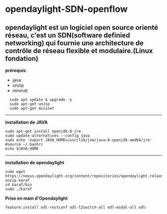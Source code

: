 # opendaylight-SDN-openflow
opendaylight est un logiciel open source orienté réseau, 
c'est un SDN(software definied networking) qui fournie 
une architecture de contrôle de réseau flexible et modulaire.(Linux fondation)
------------------------------------------------------------------

**prérequis**:
- java
- unzip 
- mininet 

```
  sudo apt update & upgrade -y
  sudo apt-get unzip
  sudo apt-get mininet
```
-------------------------------------------------------------------
**installation de JAVA**
```
sudo apt-get install openjdk-8-jre
sudo update-alternatives --config java
sudo echo 'export JAVA_HOME=/usr/lib/jvm/java-8-openjdk-amd64/jre' #source ~/.bashrc
echo $JAVA_HOME
```
--------------------------------------------------------------------
**installation de opendaylight**
```
sudo wget https://nexus.opendaylight.org/content/repositories/opendaylight.release/org/opendaylight/integration/opendaylight/0.10.0/
unzip karaf
cd karaf/bin
sudo ./karaf

```

**Prise en main d'Opendaylight**
```
feature:install odl-restconf odl-l2switch-all odl-msdal-all odl-
```




